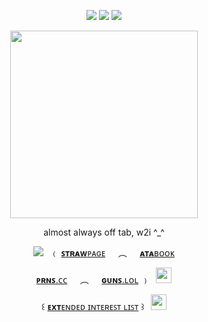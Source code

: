 <div align="center"> 
  
![](https://file.garden/Zoh6AmUPgG7Qjqjt/tumblr_e4850d77c3416c1be59b7ceec0f62968_108d3535_75.png) ![](https://komarev.com/ghpvc/?username=bloodyworship&color=443426&label=♡&style=plastic&abbreviated=true) ![](https://file.garden/Zoh6AmUPgG7Qjqjt/tumblr_8bf6bbb1027849544d4cfaae626367a4_49cd065b_75.png)

<img width="300" src="https://file.garden/Zoh6AmUPgG7Qjqjt/eiden%20yayyy%20cropped.png">

almost always off tab, w2i ^_^

<img src="https://file.garden/Zoh6AmUPgG7Qjqjt/c5330194.gif">⠀﹙ [**ꜱᴛʀᴀᴡ**ᴘᴀɢᴇ](https://sacrilegious.straw.page/)⠀⠀︵⠀⠀[**ᴀᴛᴀ**ʙᴏᴏᴋ](https://oliver.atabook.org/)

[**ᴘʀɴꜱ**.ᴄᴄ](https://pronouns.cc/@nightwatch)⠀⠀︵⠀⠀[**ɢᴜɴꜱ**.ʟᴏʟ](https://guns.lol/olivine) ﹚⠀<img width=25 src="https://i.imgur.com/YCtG6mJ.gif">

꒰ [**ᴇxᴛ**ᴇɴᴅᴇᴅ ɪɴᴛᴇʀᴇꜱᴛ ʟɪꜱᴛ](https://rentry.co/orville) ꒱⠀<img width=25 src="https://file.garden/Zoh6AmUPgG7Qjqjt/tiger.gifv">

